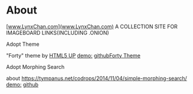 # About

[www.LynxChan.com](www.LynxChan.com)
A COLLECTION SITE FOR IMAGEBOARD LINKS(INCLUDING .ONION)

Adopt Theme

"Forty" theme by [HTML5 UP](https://html5up.net/) [demo:](https://andrewbanchich.github.io/forty-jekyll-theme/) [github](https://github.com/andrewbanchich/forty-jekyll-theme)[Forty Theme](https://github.com/andrewbanchich/forty-jekyll-theme/raw/master/assets/images/forty.jpg)

Adopt Morphing Search

about https://tympanus.net/codrops/2014/11/04/simple-morphing-search/ [demo:](http://tympanus.net/Development/MorphingSearch/) [github](https://github.com/codrops/MorphingSearch)


